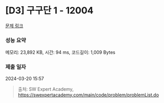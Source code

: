 # [D3] 구구단 1 - 12004 

[문제 링크](https://swexpertacademy.com/main/code/problem/problemDetail.do?contestProbId=AXkcWgFa8sADFAS8) 

### 성능 요약

메모리: 23,892 KB, 시간: 94 ms, 코드길이: 1,009 Bytes

### 제출 일자

2024-03-20 15:57



> 출처: SW Expert Academy, https://swexpertacademy.com/main/code/problem/problemList.do